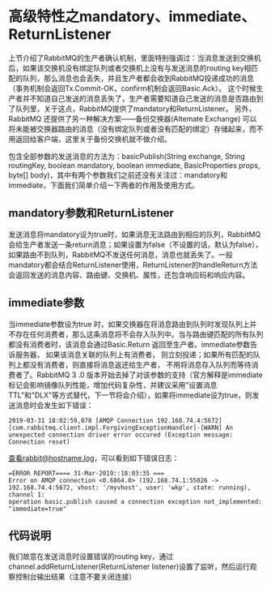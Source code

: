 # 高级特性之mandatory、immediate、ReturnListener

上节介绍了RabbitMQ的生产者确认机制，里面特别强调过：当消息发送到交换机后，如果该交换机没有绑定队列或者交换机上没有与发送消息的routing key相匹配的队列，那么消息也会丢失，并且生产者都会收到RabbitMQ投递成功的消息（事务机制会返回Tx.Commit-OK，confirm机制会返回Basic.Ack）。
这个时候生产者并不知道自己发送的消息丢失了，生产者需要知道自己发送的消息是否路由到了队列里，关于这点，RabbitMQ提供了mandatory和ReturnListener。
另外，RabbitMQ 还提供了另一种解决方案——备份交换器(Altemate Exchange) 可以将未能被交换器路由的消息（没有绑定队列或者没有匹配的绑定）存储起来，而不用返回给客户端，这里关于备份交换机就不做介绍。

包含全部参数的发送消息的方法为：basicPublish(String exchange, String routingKey, boolean mandatory, boolean immediate, BasicProperties props, byte[] body)，其中有两个参数我们之前还没有关注过：mandatory和immediate，下面我们简单介绍一下两者的作用及使用方式。

## mandatory参数和ReturnListener
发送消息将mandatory设为true时，如果消息无法路由到相应的队列，RabbitMQ会给生产者发送一条return消息；如果设置为false（不设置的话，默认为false），如果路由不到队列，RabbitMQ不发送任何消息，消息也就丢失了。一般mandatory都会结合ReturnListener使用，ReturnListener的handleReturn方法会返回发送的消息内容、路由键、交换机、属性，还包含响应码和响应内容。

## immediate参数

当immediate参数设为true 时，如果交换器在将消息路由到队列时发现队列上并不存在任何消费者，那么这条消息将不会存入队列中。当与路由键匹配的所有队列都没有消费者时，该消息会通过Basic.Return 返回至生产者。immediate参数告诉服务器， 如果该消息关联的队列上有消费者， 则立刻投递；如果所有匹配的队列上都没有消费者，则直接将消息返还给生产者， 不用将消息存入队列而等待消费者了。RabbitMQ 3 .0 版本开始去掉了对该参数的支持（官方解释是immediate标记会影响镜像队列性能，增加代码复杂性，并建议采用"设置消息TTL"和"DLX"等方式替代，下一节将会介绍），如果将immediate设为true，则发送消息时会发生如下错误：
```
2019-03-31 18:02:59,078 [AMQP Connection 192.168.74.4:5672] [com.rabbitmq.client.impl.ForgivingExceptionHandler]-[WARN] An unexpected connection driver error occured (Exception message: Connection reset)
```
查看rabbit@hostname.log，可以看到如下错误日志：
```
=ERROR REPORT==== 31-Mar-2019::18:03:35 ===
Error on AMQP connection <0.6864.0> (192.168.74.1:55026 -> 192.168.74.4:5672, vhost: '/myvhost', user: 'wkp', state: running), channel 1:
operation basic.publish caused a connection exception not_implemented: "immediate=true"
```

## 代码说明
我们故意在发送消息时设置错误的routing key，通过channel.addReturnListener(ReturnListener listener)设置了监听，然后运行观察控制台输出结果（注意不要关闭连接）




